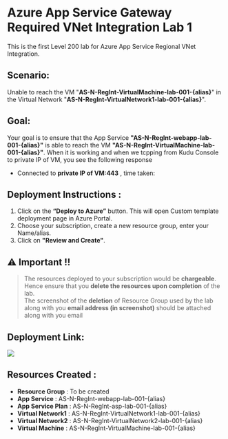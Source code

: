# Azure App Service Gateway Required VNet Integration  Lab 1

This is the first Level 200 lab for Azure App Service Regional VNet Integration.

## Scenario:
Unable to reach the VM "**AS-N-RegInt-VirtualMachine-lab-001-{alias}**" in the Virtual Network "**AS-N-RegInt-VirtualNetwork1-lab-001-{alias}**".

## Goal:
Your goal is to ensure that the App Service **"AS-N-RegInt-webapp-lab-001-{alias}"** is able to reach the VM **"AS-N-RegInt-VirtualMachine-lab-001-{alias}"**. 
When it is working and when we tcpping from Kudu Console to private IP of VM, you see the following response
- Connected to **private IP of VM:443** , time taken: <time in ms>

## Deployment Instructions :
1.	Click on the **“Deploy to Azure”** button. 
   This will open Custom template deployment page in Azure Portal. <br>
2.	Choose your subscription, create a new resource group, enter your Name/alias. <br>
3.	Click on **"Review and Create"**. <br>

## :warning: **Important !!**<br>
> The resources deployed to your subscription would be **chargeable**. Hence ensure that you **delete the resources upon completion** of the lab.<br>
> The screenshot of the **deletion** of Resource Group used by the lab along with you **email address (in screenshot)** should be attached along with you email 

## Deployment Link:
<a href="https://portal.azure.com/#create/Microsoft.Template/uri/https%3A%2F%2Fraw.githubusercontent.com%2Fvijaysaayi%2FAzure-App-Service-Labs%2Fmain%2FConfig%2FVNet%2520Integration%2FGateway%2520Required%2FLab%2520001%2520-%2520Unable%2520to%2520perform%2520intergration%2Ftemplate.json" target="_blank">
    <img src="https://azurecomcdn.azureedge.net/mediahandler/acomblog/media/Default/blog/deploybutton.png"/>
</a> 

## Resources Created : 
- **Resource  Group**  : To be created
- **App Service**      : AS-N-RegInt-webapp-lab-001-{alias}
- **App Service Plan** : AS-N-RegInt-asp-lab-001-{alias}
- **Virtual Network1**  : AS-N-RegInt-VirtualNetwork1-lab-001-{alias}
- **Virtual Network2**  : AS-N-RegInt-VirtualNetwork2-lab-001-{alias}
- **Virtual Machine**  : AS-N-RegInt-VirtualMachine-lab-001-{alias}









